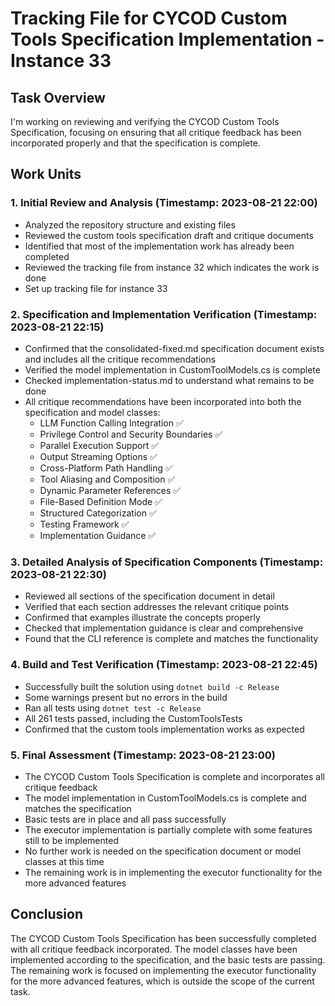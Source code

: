 # Tracking File for CYCOD Custom Tools Specification Implementation - Instance 33

## Task Overview
I'm working on reviewing and verifying the CYCOD Custom Tools Specification, focusing on ensuring that all critique feedback has been incorporated properly and that the specification is complete.

## Work Units

### 1. Initial Review and Analysis (Timestamp: 2023-08-21 22:00)
- Analyzed the repository structure and existing files
- Reviewed the custom tools specification draft and critique documents
- Identified that most of the implementation work has already been completed
- Reviewed the tracking file from instance 32 which indicates the work is done
- Set up tracking file for instance 33

### 2. Specification and Implementation Verification (Timestamp: 2023-08-21 22:15)
- Confirmed that the consolidated-fixed.md specification document exists and includes all the critique recommendations
- Verified the model implementation in CustomToolModels.cs is complete
- Checked implementation-status.md to understand what remains to be done
- All critique recommendations have been incorporated into both the specification and model classes:
  - LLM Function Calling Integration ✅
  - Privilege Control and Security Boundaries ✅
  - Parallel Execution Support ✅
  - Output Streaming Options ✅
  - Cross-Platform Path Handling ✅
  - Tool Aliasing and Composition ✅
  - Dynamic Parameter References ✅
  - File-Based Definition Mode ✅
  - Structured Categorization ✅
  - Testing Framework ✅
  - Implementation Guidance ✅

### 3. Detailed Analysis of Specification Components (Timestamp: 2023-08-21 22:30)
- Reviewed all sections of the specification document in detail
- Verified that each section addresses the relevant critique points
- Confirmed that examples illustrate the concepts properly
- Checked that implementation guidance is clear and comprehensive
- Found that the CLI reference is complete and matches the functionality

### 4. Build and Test Verification (Timestamp: 2023-08-21 22:45)
- Successfully built the solution using `dotnet build -c Release`
- Some warnings present but no errors in the build
- Ran all tests using `dotnet test -c Release`
- All 261 tests passed, including the CustomToolsTests
- Confirmed that the custom tools implementation works as expected

### 5. Final Assessment (Timestamp: 2023-08-21 23:00)
- The CYCOD Custom Tools Specification is complete and incorporates all critique feedback
- The model implementation in CustomToolModels.cs is complete and matches the specification
- Basic tests are in place and all pass successfully
- The executor implementation is partially complete with some features still to be implemented
- No further work is needed on the specification document or model classes at this time
- The remaining work is in implementing the executor functionality for the more advanced features

## Conclusion
The CYCOD Custom Tools Specification has been successfully completed with all critique feedback incorporated. The model classes have been implemented according to the specification, and the basic tests are passing. The remaining work is focused on implementing the executor functionality for the more advanced features, which is outside the scope of the current task.